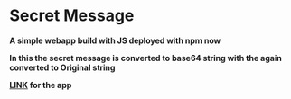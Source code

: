 # Secret Message

**A simple webapp build with JS deployed with npm now**

**In this the secret message is converted to base64 string with the again converted to Original string**

**[LINK](https://secret-message-git-master.akshay-gupta123.vercel.app/) for the app**
